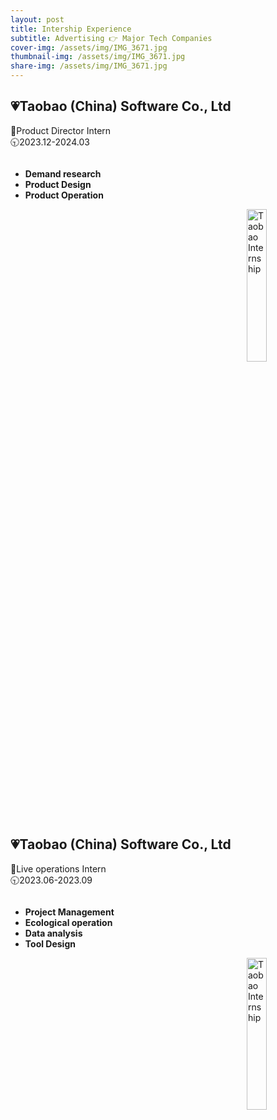 ```yaml
---
layout: post
title: Intership Experience
subtitle: Advertising 👉 Major Tech Companies
cover-img: /assets/img/IMG_3671.jpg
thumbnail-img: /assets/img/IMG_3671.jpg
share-img: /assets/img/IMG_3671.jpg
---
```


## 💗Taobao (China) Software Co., Ltd
💼Product Director Intern  
🕤2023.12-2024.03

<div style="overflow: auto;">
  <ul style="float: left; width: 70%;">
    <li><strong>Demand research</strong></li>
    <li><strong>Product Design</strong></li>
    <li><strong>Product Operation</strong></li>
  </ul>
  <img src="/assets/img/taobao.jpg" alt="Taobao Internship" style="float: right; width: 25%; margin-left: 20px;">
</div>


## 💗Taobao (China) Software Co., Ltd
💼Live operations Intern  
🕤2023.06-2023.09

<div style="overflow: auto;">
  <ul style="float: left; width: 70%;">
    <li><strong>Project Management</strong></li>
    <li><strong>Ecological operation</strong></li>
    <li><strong>Data analysis</strong></li>
    <li><strong>Tool Design</strong></li>
  </ul>
  <img src="/assets/img/taobao.jpg" alt="Taobao Internship" style="float: right; width: 25%; margin-left: 20px;">
</div>


